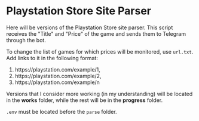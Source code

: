 
  <h1>Playstation Store Site Parser</h1>
  <p>Here will be versions of the Playstation Store site parser. This script receives the "Title" and "Price" of the game and sends them to Telegram through the bot.</p>
  <p>To change the list of games for which prices will be monitored, use <code>url.txt</code>. Add links to it in the following format:</p>
  <ol>
    <li>https://playstation.com/example/1,</li>
    <li>https://playstation.com/example/2,</li>
    <li>https://playstation.com/example/n</li>
  </ol>
  <p>Versions that I consider more working (in my understanding) will be located in the <strong>works</strong> folder, while the rest will be in the <strong>progress</strong> folder.</p>
  <p><code>.env</code> must be located before the <code>parse</code> folder.</p>

